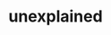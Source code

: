 # unexplained
<!-- Global site tag (gtag.js) - Google Analytics -->
<script async src="https://www.googletagmanager.com/gtag/js?id=G-22FRXMZ2QL"></script>
<script>
  window.dataLayer = window.dataLayer || [];
  function gtag(){dataLayer.push(arguments);}
  gtag('js', new Date());

  gtag('config', 'G-22FRXMZ2QL');
</script>
